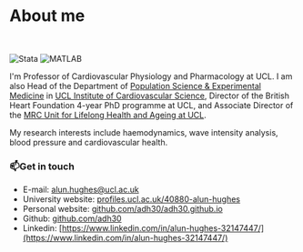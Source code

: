 # About me
<br/>

![Stata](https://img.shields.io/badge/Stata-Expert-green)
![MATLAB](https://img.shields.io/badge/MATLAB-Intermediate-yellow)

I'm Professor of Cardiovascular Physiology and Pharmacology at UCL. 
I am also Head of the Department of [Population Science & Experimental Medicine](https://www.ucl.ac.uk/cardiovascular/research/research-department-population-science-and-experimental-medicine) in [UCL Institute of Cardiovascular Science](https://www.ucl.ac.uk/cardiovascular/ucl-institute-cardiovascular-science), Director of the British Heart Foundation 4-year PhD programme at UCL, and Associate Director of the [MRC Unit for Lifelong Health and Ageing at UCL](https://www.ucl.ac.uk/cardiovascular/research/population-science-and-experimental-medicine/mrc-unit-lifelong-health-and-ageing-ucl).

My research interests include haemodynamics, wave intensity analysis,  blood pressure and cardiovascular health. 

### 📫Get in touch

- E-mail: [alun.hughes@ucl.ac.uk](alun.hughes@ucl.ac.uk)
- University website: [profiles.ucl.ac.uk/40880-alun-hughes](https://profiles.ucl.ac.uk/40880-alun-hughes)
- Personal website: [github.com/adh30/adh30.github.io](github.com/adh30/adh30.github.io)
- Github: [github.com/adh30](github.com/adh30)
- Linkedin: [https://www.linkedin.com/in/alun-hughes-32147447/](https://www.linkedin.com/in/alun-hughes-32147447/)
